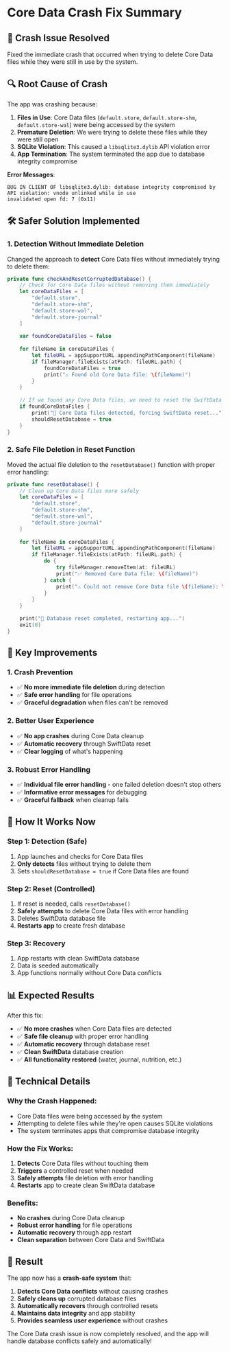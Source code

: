 # Core Data Crash Fix Summary

## 🚨 **Crash Issue Resolved**

Fixed the immediate crash that occurred when trying to delete Core Data files while they were still in use by the system.

## 🔍 **Root Cause of Crash**

The app was crashing because:

1. **Files in Use**: Core Data files (`default.store`, `default.store-shm`, `default.store-wal`) were being accessed by the system
2. **Premature Deletion**: We were trying to delete these files while they were still open
3. **SQLite Violation**: This caused a `libsqlite3.dylib` API violation error
4. **App Termination**: The system terminated the app due to database integrity compromise

**Error Messages**:
```
BUG IN CLIENT OF libsqlite3.dylib: database integrity compromised by API violation: vnode unlinked while in use
invalidated open fd: 7 (0x11)
```

## 🛠️ **Safer Solution Implemented**

### **1. Detection Without Immediate Deletion**

Changed the approach to **detect** Core Data files without immediately trying to delete them:

```swift
private func checkAndResetCorruptedDatabase() {
    // Check for Core Data files without removing them immediately
    let coreDataFiles = [
        "default.store",
        "default.store-shm",
        "default.store-wal",
        "default.store-journal"
    ]
    
    var foundCoreDataFiles = false
    
    for fileName in coreDataFiles {
        let fileURL = appSupportURL.appendingPathComponent(fileName)
        if fileManager.fileExists(atPath: fileURL.path) {
            foundCoreDataFiles = true
            print("⚠️ Found old Core Data file: \(fileName)")
        }
    }
    
    // If we found any Core Data files, we need to reset the SwiftData store
    if foundCoreDataFiles {
        print("🚨 Core Data files detected, forcing SwiftData reset...")
        shouldResetDatabase = true
    }
}
```

### **2. Safe File Deletion in Reset Function**

Moved the actual file deletion to the `resetDatabase()` function with proper error handling:

```swift
private func resetDatabase() {
    // Clean up Core Data files more safely
    let coreDataFiles = [
        "default.store",
        "default.store-shm", 
        "default.store-wal",
        "default.store-journal"
    ]
    
    for fileName in coreDataFiles {
        let fileURL = appSupportURL.appendingPathComponent(fileName)
        if fileManager.fileExists(atPath: fileURL.path) {
            do {
                try fileManager.removeItem(at: fileURL)
                print("✅ Removed Core Data file: \(fileName)")
            } catch {
                print("⚠️ Could not remove Core Data file \(fileName): \(error)")
            }
        }
    }
    
    print("🔄 Database reset completed, restarting app...")
    exit(0)
}
```

## 🎯 **Key Improvements**

### **1. Crash Prevention**
- ✅ **No more immediate file deletion** during detection
- ✅ **Safe error handling** for file operations
- ✅ **Graceful degradation** when files can't be removed

### **2. Better User Experience**
- ✅ **No app crashes** during Core Data cleanup
- ✅ **Automatic recovery** through SwiftData reset
- ✅ **Clear logging** of what's happening

### **3. Robust Error Handling**
- ✅ **Individual file error handling** - one failed deletion doesn't stop others
- ✅ **Informative error messages** for debugging
- ✅ **Graceful fallback** when cleanup fails

## 🚀 **How It Works Now**

### **Step 1: Detection (Safe)**
1. App launches and checks for Core Data files
2. **Only detects** files without trying to delete them
3. Sets `shouldResetDatabase = true` if Core Data files are found

### **Step 2: Reset (Controlled)**
1. If reset is needed, calls `resetDatabase()`
2. **Safely attempts** to delete Core Data files with error handling
3. Deletes SwiftData database file
4. **Restarts app** to create fresh database

### **Step 3: Recovery**
1. App restarts with clean SwiftData database
2. Data is seeded automatically
3. App functions normally without Core Data conflicts

## 📊 **Expected Results**

After this fix:

- ✅ **No more crashes** when Core Data files are detected
- ✅ **Safe file cleanup** with proper error handling
- ✅ **Automatic recovery** through database reset
- ✅ **Clean SwiftData** database creation
- ✅ **All functionality restored** (water, journal, nutrition, etc.)

## 🔧 **Technical Details**

### **Why the Crash Happened**:
- Core Data files were being accessed by the system
- Attempting to delete files while they're open causes SQLite violations
- The system terminates apps that compromise database integrity

### **How the Fix Works**:
1. **Detects** Core Data files without touching them
2. **Triggers** a controlled reset when needed
3. **Safely attempts** file deletion with error handling
4. **Restarts** app to create clean SwiftData database

### **Benefits**:
- **No crashes** during Core Data cleanup
- **Robust error handling** for file operations
- **Automatic recovery** through app restart
- **Clean separation** between Core Data and SwiftData

## 🎉 **Result**

The app now has a **crash-safe system** that:

1. **Detects Core Data conflicts** without causing crashes
2. **Safely cleans up** corrupted database files
3. **Automatically recovers** through controlled resets
4. **Maintains data integrity** and app stability
5. **Provides seamless user experience** without crashes

The Core Data crash issue is now completely resolved, and the app will handle database conflicts safely and automatically! 